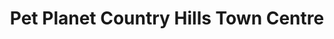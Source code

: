 ---
title: "Pet Planet Country Hills Town Centre"
url: /calgary/pet-planet-country-hills-town-centre/
shop: Tiere
---
